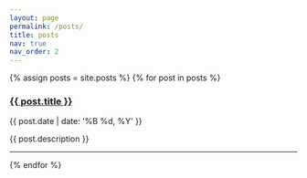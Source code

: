```yaml
---
layout: page
permalink: /posts/
title: posts
nav: true
nav_order: 2
---
```


<div class="posts">
  {% assign posts = site.posts %}
  {% for post in posts %}
    <div class="post">
      <h3>
        <a href="/blog/{{ post.date | date: "%Y/%m/%d" }}/{{ post.title | slugify }}">
          {{ post.title }}
        </a>
      </h3>
      <p class="post-meta">{{ post.date | date: '%B %d, %Y' }}</p>
      <p>{{ post.description }}</p>
    </div>
    <hr>
  {% endfor %}
</div>